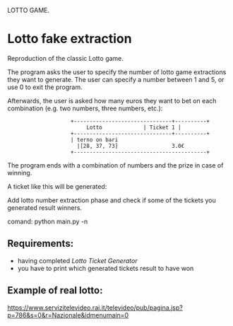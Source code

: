 LOTTO GAME.

# Lotto fake extraction

Reproduction of the classic Lotto game.

The program asks the user to specify the number of lotto game extractions they want to generate. The user can specify a number between 1 and 5, or use 0 to exit the program.

Afterwards, the user is asked how many euros they want to bet on each combination (e.g. two numbers, three numbers, etc.):


                        +-------------------------------+----------+
                             Lotto             | Ticket 1 |
                        +-------------------------------+----------+
                        | terno on bari                            
                          |[28, 37, 73]                 3.0€             
                        +------------------------------------------+

The program ends with a combination of numbers and the prize in case of winning.

A ticket like this will be generated:





Add lotto number extraction phase and check if some of the tickets you generated result winners.

comand:
python main.py -n



Requirements:
----------------
- having completed *Lotto Ticket Generator*
- you have to print which generated tickets result to have won

Example of real lotto:
-------------------
https://www.servizitelevideo.rai.it/televideo/pub/pagina.jsp?p=786&s=0&r=Nazionale&idmenumain=0
